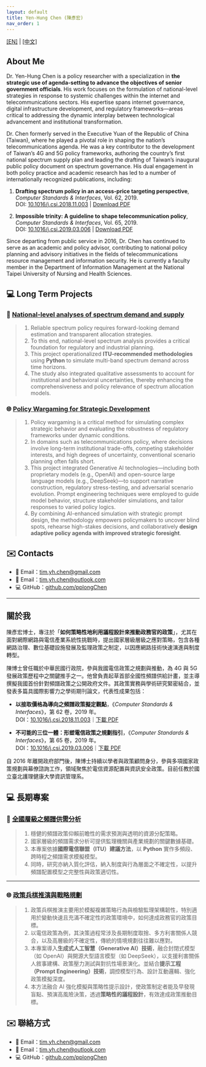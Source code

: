 ```yaml
---
layout: default
title: Yen-Hung Chen (陳彥宏)
nav_order: 1
---
```


 [\[EN\]](#en)   |    [\[中文\]](#zh_tw)

<a id="en"> </a>
##  About Me

Dr. Yen-Hung Chen is a policy researcher with a specialization in **the strategic use of agenda-setting to advance the objectives of senior government officials**. His work focuses on the formulation of national-level strategies in response to systemic challenges within the internet and telecommunications sectors. His expertise spans internet governance, digital infrastructure development, and regulatory frameworks—areas critical to addressing the dynamic interplay between technological advancement and institutional transformation.

Dr. Chen formerly served in the Executive Yuan of the Republic of China (Taiwan), where he played a pivotal role in shaping the nation’s telecommunications agenda. He was a key contributor to the development of Taiwan’s 4G and 5G policy frameworks, authoring the country’s first national spectrum supply plan and leading the drafting of Taiwan’s inaugural public policy document on spectrum governance. His dual engagement in both policy practice and academic research has led to a number of internationally recognized publications, including:


1. **Drafting spectrum policy in an access-price targeting perspective**, *Computer Standards & Interfaces*, Vol. 62, 2019.  
   DOI: [10.1016/j.csi.2018.11.003](https://doi.org/10.1016/j.csi.2018.11.003) | [Download PDF](j.csi.2018.11.003.pdf)

2. **Impossible trinity: A guideline to shape telecommunication policy**, *Computer Standards & Interfaces*, Vol. 65, 2019.  
   DOI: [10.1016/j.csi.2019.03.006](https://doi.org/10.1016/j.csi.2019.03.006) | [Download PDF](j.csi.2019.03.006.pdf)

Since departing from public service in 2016, Dr. Chen has continued to serve as an academic and policy advisor, contributing to national policy planning and advisory initiatives in the fields of telecommunications resource management and information security. He is currently a faculty member in the Department of Information Management at the National Taipei University of Nursing and Health Sciences.


## 💻 Long Term Projects 

### 🔧 [National-level analyses of spectrum demand and supply](#)


> 1. Reliable spectrum policy requires forward-looking demand estimation and transparent allocation strategies.  
> 2. To this end, national-level spectrum analysis provides a critical foundation for regulatory and industrial planning.  
> 3. This project operationalized **ITU-recommended methodologies** using **Python** to simulate multi-band spectrum demand across time horizons.  
> 4. The study also integrated qualitative assessments to account for institutional and behavioral uncertainties, thereby enhancing the comprehensiveness and policy relevance of spectrum allocation models.


### 🌐 [Policy Wargaming for Strategic Development](#)

> 1. Policy wargaming is a critical method for simulating complex strategic behavior and evaluating the robustness of regulatory frameworks under dynamic conditions.  
> 2. In domains such as telecommunications policy, where decisions involve long-term institutional trade-offs, competing stakeholder interests, and high degrees of uncertainty, conventional scenario planning often falls short.  
> 3. This project integrated Generative AI technologies—including both proprietary models (e.g., OpenAI) and open-source large language models (e.g., DeepSeek)—to support narrative construction, regulatory stress-testing, and adversarial scenario evolution. Prompt engineering techniques were employed to guide model behavior, structure stakeholder simulations, and tailor responses to varied policy logics.  
> 4. By combining AI-enhanced simulation with strategic prompt design, the methodology empowers policymakers to uncover blind spots, rehearse high-stakes decisions, and collaboratively **design adaptive policy agenda with improved strategic foresight**.



## ✉️ Contacts

- 📧 Email：[tim.yh.chen@gmail.com](mailto:tim.yh.chen@gmail.com)
- 📧 Email：[tim.yh.chen@outlook.com](mailto:tim.yh.chen@outlook.com)
- 💻 GitHub：[github.com/pplongChen](https://github.com/pplongChen)

---
<a id="zh_tw"> </a>
##  關於我

陳彥宏博士，專注於「**如何策略性地利用議程設計來推動政務官的政策**」，尤其在面對網際網路與電信產業系統性挑戰時，提出國家層級層級之應對策略，包含各種網路治理、數位基礎設施發展及監理政策之制定，以因應網路技術快速演進與制度轉型。


陳博士曾任職於中華民國行政院，參與我國電信政策之規劃與推動，為 4G 與 5G 發展政策歷程中之關鍵推手之一。他曾負責起草首部全國性頻譜供給計畫，並主導撰擬我國首份針對頻譜政策之公開政府文件。其政策實務與學術研究緊密結合，並發表多篇具國際影響力之學術期刊論文，代表性成果包括：

- **以接取價格為導向之頻譜政策擬定觀點**，《*Computer Standards & Interfaces*》，第 62 卷，2019 年。  
  DOI：[10.1016/j.csi.2018.11.003](https://doi.org/10.1016/j.csi.2018.11.003)｜[下載 PDF](j.csi.2018.11.003.pdf)

- **不可能的三位一體：形塑電信政策之規劃指引**，《*Computer Standards & Interfaces*》，第 65 卷，2019 年。  
  DOI：[10.1016/j.csi.2019.03.006](https://doi.org/10.1016/j.csi.2019.03.006)｜[下載 PDF](j.csi.2019.03.006.pdf)

自 2016 年離開政府部門後，陳博士持續以學者與政策顧問身分，參與多項國家政策規劃與幕僚諮詢工作，領域聚焦於電信資源配置與資訊安全政策。目前任教於國立臺北護理健康大學資訊管理系。

## 💻 長期專案

### 🔧 [全國層級之頻譜供需分析](#)

> 1. 穩健的頻譜政策仰賴前瞻性的需求預測與透明的資源分配策略。  
> 2. 國家層級的頻譜需求分析可提供監理機關與產業規劃的關鍵數據基礎。  
> 3. 本專案依據**國際電信聯盟（ITU）建議方法**，以 **Python** 實作多頻段、跨時程之頻譜需求模擬模型。  
> 4. 同時，研究亦納入質化評估，納入制度與行為層面之不確定性，以提升頻譜配置模型之完整性與政策適切性。

---

### 🌐 [政策兵棋推演與戰略規劃](#)

> 1. 政策兵棋推演主要用於模擬複雜策略行為與檢驗監理架構韌性，特別適用於變動快速且充滿不確定性的政策環境中，如何達成政務官的政策目標。  
> 2. 以電信政策為例，其決策過程常涉及長期制度取捨、多方利害關係人競合，以及高層級的不確定性，傳統的情境規劃往往難以應對。  
> 3. 本專案導入**生成式人工智慧（Generative AI）技術**，融合封閉式模型（如 OpenAI）與開源大型語言模型（如 DeepSeek），以支援利害關係人敘事建構、政策壓力測試與對抗性場景演化。並結合**提示工程（Prompt Engineering）技術**，調控模型行為、設計互動邏輯、強化政策模擬深度。  
> 4. 本方法融合 AI 強化模擬與策略性提示設計，使政策制定者能及早發現盲點、預演高風險決策，透過**策略性的議程設計**，有效達成政策推動目標。

## ✉️ 聯絡方式

- 📧 Email：[tim.yh.chen@gmail.com](mailto:tim.yh.chen@gmail.com)
- 📧 Email：[tim.yh.chen@outlook.com](mailto:tim.yh.chen@outlook.com)
- 💻 GitHub：[github.com/pplongChen](https://github.com/pplongChen)
